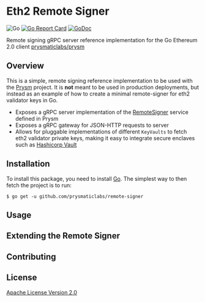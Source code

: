 # Eth2 Remote Signer

![Go](https://github.com/prysmaticlabs/remote-signer/workflows/Go/badge.svg?branch=master)
[![Go Report Card](https://goreportcard.com/badge/github.com/prysmaticlabs/remote-signer)](https://goreportcard.com/report/github.com/prysmaticlabs/remote-signer)
[![GoDoc](https://godoc.org/github.com/prysmaticlabs/remote-signer?status.svg)](https://godoc.org/github.com/prysmaticlabs/remote-signer)


Remote signing gRPC server reference implementation for the Go Ethereum 2.0 client [prysmaticlabs/prysm](https://github.com/prysmaticlabs/prysm)

## Overview

This is a simple, remote signing reference implementation to be used with the [Prysm](https://github.com/prysmaticlabs/prysm) project. It is **not** meant to be used in production deployments, but instead as an example of how to create a minimal remote-signer for eth2 validator keys in Go.

- Exposes a gRPC server implementation of the [RemoteSigner](https://github.com/prysmaticlabs/prysm/blob/master/proto/validator/accounts/v2/keymanager.proto) service defined in Prysm
- Exposes a gRPC gateway for JSON-HTTP requests to server 
- Allows for pluggable implementations of different `KeyVaults` to fetch eth2 validator private keys, making it easy to integrate secure enclaves such as [Hashicorp Vault](https://learn.hashicorp.com/vault)

## Installation

To install this package, you need to install [Go](https://golang.org/doc/install). The simplest way to then fetch the project is to run:

```
$ go get -u github.com/prysmaticlabs/remote-signer
```

## Usage

## Extending the Remote Signer

## Contributing

## License

[Apache License Version 2.0](https://github.com/prysmaticlabs/remote-signer/blob/master/LICENSE)
